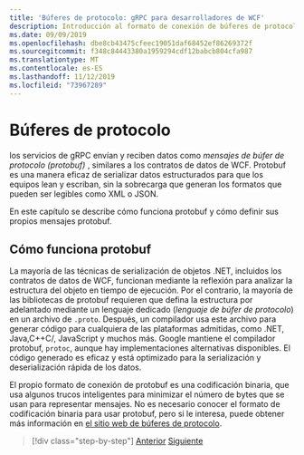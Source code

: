 ```yaml
---
title: 'Búferes de protocolo: gRPC para desarrolladores de WCF'
description: Introducción al formato de conexión de búferes de protocolo usado para las redes gRPCles.
ms.date: 09/09/2019
ms.openlocfilehash: dbe8cb43475cfeec19051daf68452ef86269372f
ms.sourcegitcommit: f348c84443380a1959294cdf12babcb804cfa987
ms.translationtype: MT
ms.contentlocale: es-ES
ms.lasthandoff: 11/12/2019
ms.locfileid: "73967289"
---
```

# <a name="protocol-buffers"></a>Búferes de protocolo

los servicios de gRPC envían y reciben datos como *mensajes de búfer de protocolo (protobuf)* , similares a los contratos de datos de WCF. Protobuf es una manera eficaz de serializar datos estructurados para que los equipos lean y escriban, sin la sobrecarga que generan los formatos que pueden ser legibles como XML o JSON.

En este capítulo se describe cómo funciona protobuf y cómo definir sus propios mensajes protobuf.

## <a name="how-protobuf-works"></a>Cómo funciona protobuf

La mayoría de las técnicas de serialización de objetos .NET, incluidos los contratos de datos de WCF, funcionan mediante la reflexión para analizar la estructura del objeto en tiempo de ejecución. Por el contrario, la mayoría de las bibliotecas de protobuf requieren que defina la estructura por adelantado mediante un lenguaje dedicado (*lenguaje de búfer de protocolo*) en un archivo de `.proto`. Después, un compilador usa este archivo para generar código para cualquiera de las plataformas admitidas, como .NET, Java,C++C/, JavaScript y muchos más. Google mantiene el compilador protobuf, `protoc`, aunque hay implementaciones alternativas disponibles. El código generado es eficaz y está optimizado para la serialización y deserialización rápida de los datos.

El propio formato de conexión de protobuf es una codificación binaria, que usa algunos trucos inteligentes para minimizar el número de bytes que se usan para representar mensajes. No es necesario conocer el formato de codificación binaria para usar protobuf, pero si le interesa, puede obtener más información en [el sitio web de búferes de protocolo](https://developers.google.com/protocol-buffers/docs/encoding).

>[!div class="step-by-step"]
>[Anterior](why-grpc.md)
>[Siguiente](protobuf-messages.md)

